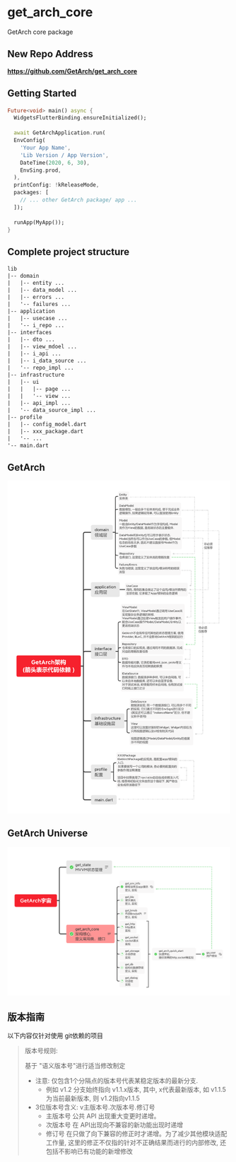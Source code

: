 # get_arch_core

GetArch core package


## New Repo Address

**https://github.com/GetArch/get_arch_core**

## Getting Started

```dart
Future<void> main() async {
  WidgetsFlutterBinding.ensureInitialized();
  
  await GetArchApplication.run(
  EnvConfig(
    'Your App Name',
    'Lib Version / App Version',
    DateTime(2020, 6, 30),
    EnvSing.prod,
  ), 
  printConfig: !kReleaseMode, 
  packages: [ 
    // ... other GetArch package/ app ...
  ]);
  
  runApp(MyApp());
}
```

## Complete project structure

```text
lib
|-- domain
|   |-- entity ...
|   |-- data_model ...
|   |-- errors ...
|   '-- failures ...
|-- application
|   |-- usecase ...
|   '-- i_repo ...
|-- interfaces
|   |-- dto ...
|   |-- view_mdoel ...
|   |-- i_api ...
|   |-- i_data_source ...
|   '-- repo_impl ...
|-- infrastructure
|   |-- ui
|   |   |-- page ...
|   |   '-- view ...
|   |-- api_impl ...
|   '-- data_source_impl ...
|-- profile
|   |-- config_model.dart
|   |-- xxx_package.dart
|   '-- ...
'-- main.dart
```

## GetArch

![GetArch](GetArch.png)

## GetArch Universe

![GetArch Universe](GetArchUniverse.png)

## 版本指南

以下内容仅针对使用 git依赖的项目

> 版本号规则:
>
> 基于 "语义版本号"进行适当修改制定
>
> - 注意:  仅包含1个分隔点的版本号代表某稳定版本的最新分支.
>   - 例如 v1.2 分支始终指向 v1.1.x版本, 其中, x代表最新版本, 如 v1.1.5为当前最新版本, 则 v1.2指向v1.1.5
> - 3位版本号含义: v主版本号.次版本号.修订号
>   - 主版本号 公共 API 出现重大变更时递增。
>   - 次版本号 在  API出现向不兼容的新功能出现时递增
>   - 修订号 在只做了向下兼容的修正时才递增。为了减少其他模块适配工作量, 这里的修正不仅指的针对不正确结果而进行的内部修改, 还包括不影响已有功能的新增修改
